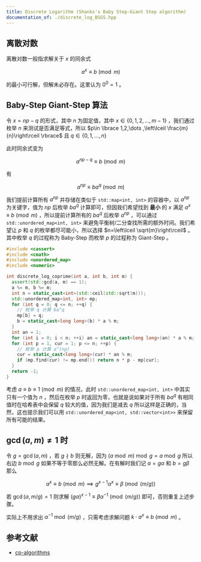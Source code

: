 ```yaml
---
title: Discrete Logarithm (Shanks's Baby Step-Giant Step algorithm)
documentation_of: ./discrete_log_BSGS.hpp
---
```


## 离散对数

离散对数一般指求解关于 $x$ 的同余式

$$
a^x\equiv b\pmod{m}
$$

的最小可行解，但解未必存在。这里认为 $0^0=1$ 。

## Baby-Step Giant-Step 算法

令 $x=np-q$ 的形式，其中 $n$ 为固定值，其中 $x\in \lbrace 0,1,2,\dots ,m-1\rbrace$ ，我们通过枚举 $n$ 来测试是否满足等式，所以 $p\in \lbrace 1,2,\dots ,\left\lceil \frac{m}{n}\right\rceil \rbrace$ 且 $q\in \lbrace 0,1,\dots ,n\rbrace$

此时同余式变为

$$
a^{np-q}\equiv b\pmod{m}
$$

有

$$
a^{np}\equiv ba^q\pmod{m}
$$

我们提前计算所有 $a^{np}$ 并存储在类似于 `std::map<int, int>` 的容器中，以 $a^{np}$ 为关键字，值为 $np$ 后枚举 $ba^q$ 计算即可，但因我们希望找到 **最小** 的 $x$ 满足 $a^x\equiv b\pmod{m}$ ，所以提前计算所有的 $ba^q$ 后枚举 $a^{np}$ ，可以通过 `std::unordered_map<int, int>` 来避免平衡树/二分查找所需的额外时间。我们希望让 $p$ 和 $q$ 的枚举都尽可能小，所以选择 $n=\left\lceil \sqrt{m}\right\rceil$ 。其中枚举 $q$ 的过程称为 Baby-Step 而枚举 $p$ 的过程称为 Giant-Step 。

```cpp
#include <cassert>
#include <cmath>
#include <unordered_map>
#include <numeric>

int discrete_log_coprime(int a, int b, int m) {
  assert(std::gcd(a, m) == 1);
  a %= m, b %= m;
  int n = static_cast<int>(std::ceil(std::sqrt(m)));
  std::unordered_map<int, int> mp;
  for (int q = 0; q <= n; ++q) {
    // 枚举 q 计算 ba^q
    mp[b] = q;
    b = static_cast<long long>(b) * a % m;
  }
  int an = 1;
  for (int i = 0; i < n; ++i) an = static_cast<long long>(an) * a % m;
  for (int p = 1, cur = 1; p <= n; ++p) {
    // 枚举 p 计算 a^(np)
    cur = static_cast<long long>(cur) * an % m;
    if (mp.find(cur) != mp.end()) return n * p - mp[cur];
  }
  return -1;
}
```

考虑 $a\equiv b\equiv 1\pmod{m}$ 的情况，此时 `std::unordered_map<int, int>` 中其实只有一个值为 $n$ ，然后在枚举 $p$ 时返回为零，也就是说如果对于所有 $ba^q$ 有相同值时在哈希表中会保留 $q$ 较大的值，因为我们是减去 $q$ 所以这样是正确的，当然，这也提示我们可以用 `std::unordered_map<int, std::vector<int>>` 来保留所有可能的结果。

## $\gcd(a,m)\neq 1$ 时

令 $g=\gcd(a,m)$ ，若 $g\nmid b$ 则无解，因为 $(a\bmod m)\bmod g=a\bmod g$ 所以右边 $b\bmod g$ 如果不等于零那么必然无解。在有解时我们记 $a=g\alpha$ 和 $b=g\beta$ 那么

$$
a^x\equiv b\pmod{m}\implies g^{x-1}\alpha^x\equiv \beta \pmod{(m/g)}
$$

若 $\gcd(\alpha ,m/g)=1$ 则求解 $(g\alpha )^{x-1}\equiv \beta \alpha^{-1}\pmod{(m/g)}$ 即可，否则重复上述步骤。

实际上不用求出 $\alpha ^{-1}\bmod{(m/g)}$ ，只需考虑求解问题 $k\cdot a^x\equiv b\pmod{m}$ 。

## 参考文献

- [cp-algorithms](https://cp-algorithms.com/algebra/discrete-log.html)
